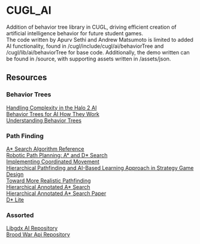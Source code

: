 # CUGL_AI
Addition of behavior tree library in CUGL, driving efficient creation of artificial intelligence behavior for future student games.
<br />
The code written by Apurv Sethi and Andrew Matsumoto is limited to added AI functionality, found in /cugl/include/cugl/ai/behaviorTree and /cugl/lib/ai/behaviorTree for base code. Additionally, the demo written can be found in /source, with supporting assets written in /assets/json.

## Resources
### Behavior Trees
[Handling Complexity in the Halo 2 AI](https://www.gamasutra.com/view/feature/130663/gdc_2005_proceeding_handling_.php)
<br />
[Behavior Trees for AI How They Work](https://www.gamasutra.com/blogs/ChrisSimpson/20140717/221339/Behavior_trees_for_AI_How_they_work.php)
<br />
[Understanding Behavior Trees](http://aigamedev.com/open/article/bt-overview/)
<br />
### Path Finding
[A* Search Algorithm Reference](http://theory.stanford.edu/~amitp/GameProgramming/)
<br />
[Robotic Path Planning: A* and D* Search](https://www.cs.cmu.edu/~motionplanning/lecture/AppH-astar-dstar_howie.pdf)
<br />
[Implementing Coordinated Movement](https://www.gamasutra.com/view/feature/131721/implementing_coordinated_movement.php)
<br />
[Hierarchical Pathfinding and AI-Based Learning Approach in Strategy Game Design](https://www.hindawi.com/journals/ijcgt/2008/873913/)
<br />
[Toward More Realistic Pathfinding](https://www.gamasutra.com/view/feature/3096/toward_more_realistic_pathfinding.php)
<br />
[Hierarchical Annotated A* Search](http://aigamedev.com/open/tutorial/clearance-based-pathfinding/)
<br />
[Hierarchical Annotated A* Search Paper](https://harablog.files.wordpress.com/2009/01/haa.pdf)
<br />
[D* Lite](http://idm-lab.org/bib/abstracts/papers/aaai02b.pdf)

### Assorted
[Libgdx AI Repository](https://github.com/libgdx/gdx-ai)
<br />
[Brood War Api Repository](https://github.com/bwapi/bwapi)
<br />
